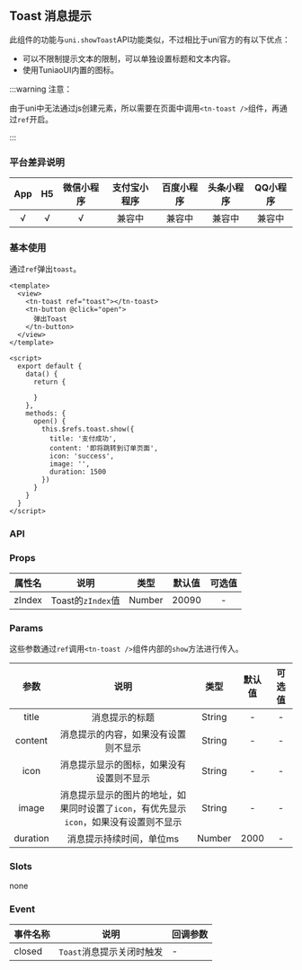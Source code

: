 ## Toast 消息提示 <to-api/>

<demo-model url="/componentsPage/toast/toast"></demo-model>
此组件的功能与`uni.showToast`API功能类似，不过相比于uni官方的有以下优点：

- 可以不限制提示文本的限制，可以单独设置标题和文本内容。
- 使用TuniaoUI内置的图标。



:::warning 注意：

由于uni中无法通过js创建元素，所以需要在页面中调用`<tn-toast />`组件，再通过`ref`开启。

:::



### 平台差异说明

| App | H5 | 微信小程序 | 支付宝小程序 | 百度小程序 | 头条小程序 | QQ小程序 |
|:---:|:--:|:-----:|:------:|:-----:|:-----:|:-----:|
|  √  | √  |   √   |  兼容中   |  兼容中  |  兼容中  |  兼容中  |



### 基本使用

通过`ref`弹出`toast`。

```vue
<template>
  <view>
    <tn-toast ref="toast"></tn-toast>
    <tn-button @click="open">
      弹出Toast
    </tn-button>
  </view>
</template>

<script>
  export default {
    data() {
      return {

      }
    },
    methods: {
      open() {
        this.$refs.toast.show({
          title: '支付成功',
          content: '即将跳转到订单页面',
          icon: 'success',
          image: '',
          duration: 1500
        })
      }
    }
  }
</script>
```



### API

### Props

|  属性名   |       说明        |   类型   |  默认值  | 可选值 |
|:------:|:---------------:|:------:|:-----:|:---:|
| zIndex | Toast的`zIndex`值 | Number | 20090 |  -  |



### Params

这些参数通过`ref`调用`<tn-toast />`组件内部的`show`方法进行传入。

|    参数    |                        说明                         |   类型   | 默认值  | 可选值 |
|:--------:|:-------------------------------------------------:|:------:|:----:|:---:|
|  title   |                      消息提示的标题                      | String |  -   |  -  |
| content  |                消息提示的内容，如果没有设置则不显示                 | String |  -   |  -  |
|   icon   |               消息提示显示的图标，如果没有设置则不显示                | String |  -   |  -  |
|  image   | 消息提示显示的图片的地址，如果同时设置了`icon`，有优先显示`icon`，如果没有设置则不显示 | String |  -   |  -  |
| duration |                   消息提示持续时间，单位ms                   | Number | 2000 |  -  |



### Slots

none



### Event

| 事件名称   | 说明               | 回调参数 |
|--------|------------------|------|
| closed | `Toast`消息提示关闭时触发 | -    |

